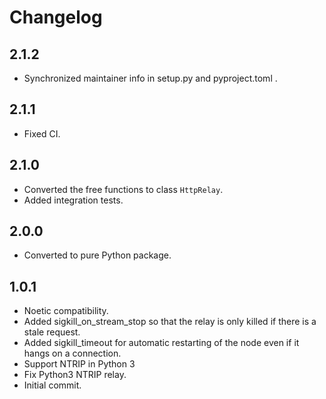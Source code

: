 <!--
SPDX-License-Identifier: BSD-3-Clause
SPDX-FileCopyrightText: Czech Technical University in Prague
-->

# Changelog

## 2.1.2

- Synchronized maintainer info in setup.py and pyproject.toml .

## 2.1.1

- Fixed CI.

## 2.1.0

- Converted the free functions to class `HttpRelay`.
- Added integration tests.

## 2.0.0

- Converted to pure Python package.

## 1.0.1

- Noetic compatibility.
- Added sigkill\_on\_stream\_stop so that the relay is only killed if there is a stale request.
- Added sigkill\_timeout for automatic restarting of the node even if it hangs on a connection.
- Support NTRIP in Python 3
- Fix Python3 NTRIP relay.
- Initial commit.
